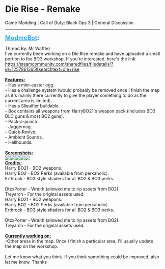 # Die Rise - Remake
Game Modding | Call of Duty: Black Ops 3 | General Discussion

---
<strong style="font-size: 1.4em;"><span style="text-decoration: underline;text-decoration-color: #34a7f9;"><span style="color:#34a7f9;">ModmeBot</span></span>:</strong>

<p>Thread By: Mr Wafflez<br />I&#39;ve currently been working on a Die Rise remake and have uploaded a small portion to the BO3 workshop. If you&#39;re interested, here&#39;s the link: <a href="https://steamcommunity.com/sharedfiles/filedetails/?id=1257861365&searchtext=die+rise">https://steamcommunity.com/sharedfiles/filedetails/?id=1257861365&amp;searchtext=die+rise</a><br /> <br /><span style="text-decoration: underline"><strong>Features:</strong></span><br />- Has a mini-easter egg.<br />- Has a challenge system (would probably be removed once I finish the map as it&#39;s mainly there currently to give the player something to do as the current area is limited).<br />- Has a Sliquifier buildable.<br />- Box contains all weapons from HarryBO21&#39;s weapon pack (includes BO3 DLC guns &amp; most BO2 guns).<br />- Pack-a-punch.<br />- Juggernog.<br />- Quick-Revive.<br />- Ambient Sounds.<br />- Hellhounds.<br /> <br /><span style="text-decoration: underline"><strong>Screenshots:</strong></span><br /><img style="max-width: 500px;" src="https://lh3.google.com/u/0/d/1EGd-UrMdz-ajqsWFRPCao8zdbeEPtF2x=w950-h938-iv1"><img style="max-width: 500px;" src="https://lh3.google.com/u/0/d/1_wQEMe--Nvh7ujGwwLrRHTy-BQv-gYhO=w1920-h974-iv1"><img style="max-width: 500px;" src="https://lh3.google.com/u/0/d/16P4VKfVZN5UxkiWC0dZHkuiq-qoyc6iO=w1920-h974-iv1"><img style="max-width: 500px;" src="https://lh3.google.com/u/0/d/1s5i8pBf3tP1qHIZpYRqvGSQM55R-s1mA=w1920-h974-iv1"><img style="max-width: 500px;" src="https://lh3.google.com/u/0/d/1x3IFQTYedJ5L6WQDgUieMubpIpBMFU1Z=w1920-h974-iv1"><br /><span style="text-decoration: underline"><strong>Credits:</strong></span><br />Harry BO21 - BO2 weapons.<br />Harry BO2 - BO2 Perks (available from perkaholic).<br />Erthrock - BO3 style shaders for all BO2 &amp; BO3 perks.<br /><br />DtzxPorter - Wraith (allowed me to rip assets from BO2).<br />Treyarch - For the original assets used.<br />Harry BO21 - BO2 weapons.<br />Harry BO2 - BO2 Perks (available from perkaholic).<br />Erthrock - BO3 style shaders for all BO2 &amp; BO3 perks.<br /><br />DtzxPorter - Wraith (allowed me to rip assets from BO2).<br />Treyarch - For the original assets used.<br /> <br /><span style="text-decoration: underline"><strong>Currently working on:</strong></span><br />-Other areas in the map. Once I finish a particular area, I&#39;ll usually update the map on the workshop.<br /> <br />Let me know what you think. If you think something could be improved, also let me know. Thanks</p>
